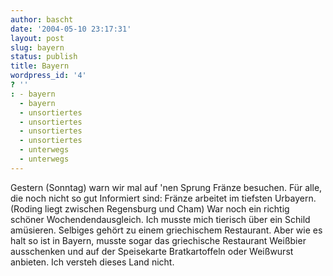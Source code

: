 ```yaml
---
author: bascht
date: '2004-05-10 23:17:31'
layout: post
slug: bayern
status: publish
title: Bayern
wordpress_id: '4'
? ''
: - bayern
  - bayern
  - unsortiertes
  - unsortiertes
  - unsortiertes
  - unsortiertes
  - unterwegs
  - unterwegs
---
```


Gestern (Sonntag) warn wir mal auf 'nen Sprung Fränze besuchen. Für
alle, die noch nicht so gut Informiert sind: Fränze arbeitet im
tiefsten Urbayern. (Roding liegt zwischen Regensburg und Cham) War
noch ein richtig schöner Wochendendausgleich. Ich musste mich
tierisch über ein Schild amüsieren. Selbiges gehört zu einem
griechischem Restaurant. Aber wie es halt so ist in Bayern, musste
sogar das griechische Restaurant Weißbier ausschenken und auf der
Speisekarte Bratkartoffeln oder Weißwurst anbieten. Ich versteh
dieses Land nicht.


